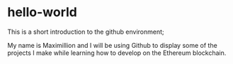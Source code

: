 # hello-world
This is a short introduction to the github environment;

My name is Maximillion and I will be using Github to display some of the projects I make while learning how to develop on the Ethereum blockchain. 
